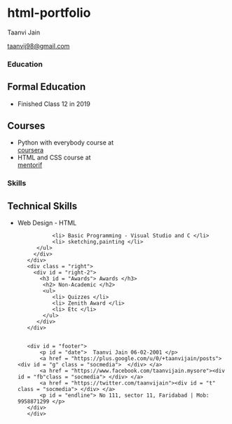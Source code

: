 # html-portfolio
</html>
</head>
<div id="wrapper">
         <div id = "header" > 
           <p id = "name">  Taanvi Jain </p>
           <a id="mail" href = "taanvij98@gmail.com">   taanvij98@gmail.com </a>  
       </div>
       <div id = "cap" > </div>
       <div id = "tool"> </div>
       <div id = "trophy" > </div>
       <div class = "left"> </div>
       <div class = "l-middle">
        <div id= "lmid-2"> 
          <h3 id = "Education">  Education </h3>
           <h2> Formal Education </h2>
           <ul> 
               <li> Finished Class 12 in 2019  </li>
           </ul>
           <h2> Courses </h2>
           <ul>
               <li> Python with everybody course at <br><a id = "coursera" href = "coursera.org">coursera </a> </li> 
               <li> HTML and CSS course at <br><a id = "mentorif" href = "mentorif.org"> mentorif </a> </li>
           </ul>
           </div>
       </div>
       <div class = "r-middle">
         <div id = "rmid-2">
          <h3 id = "Skills"> Skills </h3>
           <h2> Technical Skills </h2>
           <ul>
               <li> Web Design - HTML  </li>
             
               <li> Basic Programming - Visual Studio and C </li>
               <li> sketching,painting </li>
          </ul>
         </div>  
       </div>
       <div class = "right">
         <div id = "right-2">
           <h3 id = "Awards"> Awards </h3>
            <h2> Non-Academic </h2>
            <ul> 
               <li> Quizzes </li>
               <li> Zenith Award </li>
               <li> Etc </li>
            </ul> 
          </div>
       </div>
       
       
       <div id = "footer">
           <p id = "date">  Taanvi Jain 06-02-2001 </p> 
           <a href = "https://plus.google.com/u/0/+taanvijain/posts"><div id = "g" class = "socmedia">  </div> </a>
           <a href = "https://www.facebook.com/taanvijain.mysore"><div id = "fb"class = "socmedia"> </div> </a>
           <a href = "https://twitter.com/taanvijain"><div id = "t" class = "socmedia"> </div> </a>
           <p id = "endline"> No 111, sector 11, Faridabad | Mob: 9958871299 </p>  
       </div>
       </div> 
</html>   
